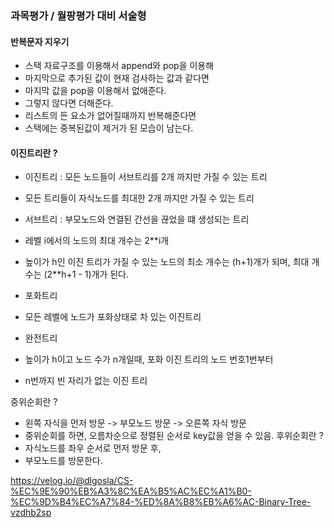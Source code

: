 ### 과목평가 / 월팡평가 대비 서술형


#### 반복문자 지우기
- 스택 자료구조를 이용해서 append와 pop을 이용해
- 마지막으로 추가된 값이 현재 검사하는 값과 같다면
- 마지막 값을 pop을 이용해서 없애준다.
- 그렇지 않다면 더해준다.
- 리스트의 든 요소가 없어질때까지 반복해준다면
- 스택에는 중복된값이 제거가 된 모습이 남는다.

#### 이진트리란 ?
- 이진트리 : 모든 노드들이 서브트리를 2개 까지만 가질 수 있는 트리
- 모든 트리들이 자식노드를 최대한 2개 까지만 가질 수 있는 트리 
- 서브트리 : 부모노드와 연결된 간선을 끊었을 떄 생성되는 트리
- 레벨 i에서의 노드의 최대 개수는 2**i개
- 높이가 h인 이진 트리가 가질 수 있는 노드의 최소 개수는 (h+1)개가 되며, 최대 개수는 (2**h+1  - 1)개가 된다.

- 포화트리
- 모든 레벨에 노드가 포화상태로 차 있는 이진트리
  
- 완전트리
- 높이가 h이고 노드 수가 n개일때, 포화 이진 트리의 노드 번호1번부터
- n번까지 빈 자리가 없는 이진 트리
  

중위순회란 ?
  - 왼쪽 자식을 먼저 방문 -> 부모노드 방문 -> 오른쪽 자식 방문
  - 중위순회를 하면, 오름차순으로 정렬된 순서로 key값을 얻을 수 있음.
후위순회란 ?
  - 자식노드를 좌우 순서로 먼저 방문 후,
  - 부모노드를 방문한다.
  
https://velog.io/@dlgosla/CS-%EC%9E%90%EB%A3%8C%EA%B5%AC%EC%A1%B0-%EC%9D%B4%EC%A7%84-%ED%8A%B8%EB%A6%AC-Binary-Tree-vzdhb2sp
